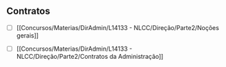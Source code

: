 ## Contratos


- [ ] [[Concursos/Materias/DirAdmin/L14133 - NLCC/Direção/Parte2/Noções gerais]]



- [ ] [[Concursos/Materias/DirAdmin/L14133 - NLCC/Direção/Parte2/Contratos da Administração]]
